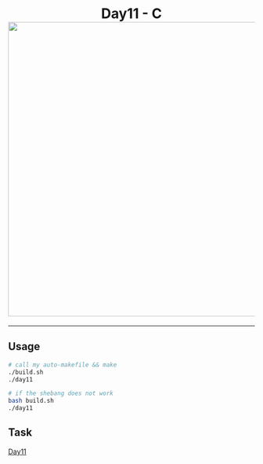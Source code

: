 <h1 align="center">
  Day11 - C <br>
  <img src="https://raw.githubusercontent.com/catppuccin/catppuccin/main/assets/palette/macchiato.png" width="600px"/>
  <br>
</h1>

---

## Usage

```bash
# call my auto-makefile && make
./build.sh
./day11

# if the shebang does not work
bash build.sh
./day11
```

## Task

[Day11](https://adventofcode.com/2024/day/11)

